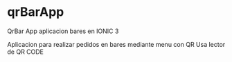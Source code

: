 # qrBarApp
QrBar App aplicacion bares en IONIC 3

Aplicacion para realizar pedidos en bares mediante menu con QR 
Usa lector de QR CODE
